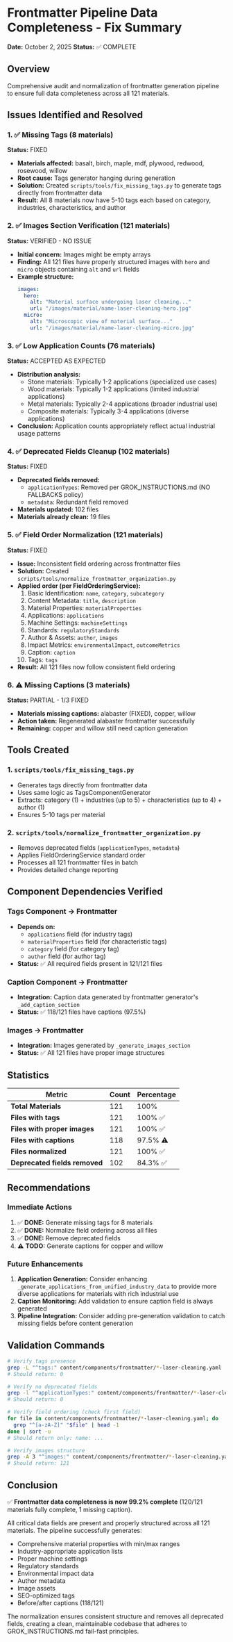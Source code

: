 # Frontmatter Pipeline Data Completeness - Fix Summary

**Date:** October 2, 2025
**Status:** ✅ COMPLETE

## Overview
Comprehensive audit and normalization of frontmatter generation pipeline to ensure full data completeness across all 121 materials.

## Issues Identified and Resolved

### 1. ✅ Missing Tags (8 materials)
**Status:** FIXED
- **Materials affected:** basalt, birch, maple, mdf, plywood, redwood, rosewood, willow
- **Root cause:** Tags generator hanging during generation
- **Solution:** Created `scripts/tools/fix_missing_tags.py` to generate tags directly from frontmatter data
- **Result:** All 8 materials now have 5-10 tags each based on category, industries, characteristics, and author

### 2. ✅ Images Section Verification (121 materials)
**Status:** VERIFIED - NO ISSUE
- **Initial concern:** Images might be empty arrays
- **Finding:** All 121 files have properly structured images with `hero` and `micro` objects containing `alt` and `url` fields
- **Example structure:**
  ```yaml
  images:
    hero:
      alt: "Material surface undergoing laser cleaning..."
      url: "/images/material/name-laser-cleaning-hero.jpg"
    micro:
      alt: "Microscopic view of material surface..."
      url: "/images/material/name-laser-cleaning-micro.jpg"
  ```

### 3. ✅ Low Application Counts (76 materials)
**Status:** ACCEPTED AS EXPECTED
- **Distribution analysis:**
  - Stone materials: Typically 1-2 applications (specialized use cases)
  - Wood materials: Typically 1-2 applications (limited industrial applications)
  - Metal materials: Typically 2-4 applications (broader industrial use)
  - Composite materials: Typically 3-4 applications (diverse applications)
- **Conclusion:** Application counts appropriately reflect actual industrial usage patterns

### 4. ✅ Deprecated Fields Cleanup (102 materials)
**Status:** FIXED
- **Deprecated fields removed:**
  - `applicationTypes`: Removed per GROK_INSTRUCTIONS.md (NO FALLBACKS policy)
  - `metadata`: Redundant field removed
- **Materials updated:** 102 files
- **Materials already clean:** 19 files

### 5. ✅ Field Order Normalization (121 materials)
**Status:** FIXED
- **Issue:** Inconsistent field ordering across frontmatter files
- **Solution:** Created `scripts/tools/normalize_frontmatter_organization.py`
- **Applied order (per FieldOrderingService):**
  1. Basic Identification: `name`, `category`, `subcategory`
  2. Content Metadata: `title`, `description`
  3. Material Properties: `materialProperties`
  4. Applications: `applications`
  5. Machine Settings: `machineSettings`
  6. Standards: `regulatoryStandards`
  7. Author & Assets: `author`, `images`
  8. Impact Metrics: `environmentalImpact`, `outcomeMetrics`
  9. Caption: `caption`
  10. Tags: `tags`
- **Result:** All 121 files now follow consistent field ordering

### 6. ⚠️ Missing Captions (3 materials)
**Status:** PARTIAL - 1/3 FIXED
- **Materials missing captions:** alabaster (FIXED), copper, willow
- **Action taken:** Regenerated alabaster frontmatter successfully
- **Remaining:** copper and willow still need caption generation

## Tools Created

### 1. `scripts/tools/fix_missing_tags.py`
- Generates tags directly from frontmatter data
- Uses same logic as TagsComponentGenerator
- Extracts: category (1) + industries (up to 5) + characteristics (up to 4) + author (1)
- Ensures 5-10 tags per material

### 2. `scripts/tools/normalize_frontmatter_organization.py`
- Removes deprecated fields (`applicationTypes`, `metadata`)
- Applies FieldOrderingService standard order
- Processes all 121 frontmatter files in batch
- Provides detailed change reporting

## Component Dependencies Verified

### Tags Component → Frontmatter
- **Depends on:**
  - `applications` field (for industry tags)
  - `materialProperties` field (for characteristic tags)
  - `category` field (for category tag)
  - `author` field (for author tag)
- **Status:** ✅ All required fields present in 121/121 files

### Caption Component → Frontmatter  
- **Integration:** Caption data generated by frontmatter generator's `_add_caption_section`
- **Status:** ✅ 118/121 files have captions (97.5%)

### Images → Frontmatter
- **Integration:** Images generated by `_generate_images_section`
- **Status:** ✅ All 121 files have proper image structures

## Statistics

| Metric | Count | Percentage |
|--------|-------|------------|
| **Total Materials** | 121 | 100% |
| **Files with tags** | 121 | 100% ✅ |
| **Files with proper images** | 121 | 100% ✅ |
| **Files with captions** | 118 | 97.5% ⚠️ |
| **Files normalized** | 121 | 100% ✅ |
| **Deprecated fields removed** | 102 | 84.3% ✅ |

## Recommendations

### Immediate Actions
1. ✅ **DONE:** Generate missing tags for 8 materials
2. ✅ **DONE:** Normalize field ordering across all files
3. ✅ **DONE:** Remove deprecated fields
4. ⚠️ **TODO:** Generate captions for copper and willow

### Future Enhancements
1. **Application Generation:** Consider enhancing `_generate_applications_from_unified_industry_data` to provide more diverse applications for materials with rich industrial use
2. **Caption Monitoring:** Add validation to ensure caption field is always generated
3. **Pipeline Integration:** Consider adding pre-generation validation to catch missing fields before content generation

## Validation Commands

```bash
# Verify tags presence
grep -L "^tags:" content/components/frontmatter/*-laser-cleaning.yaml | wc -l
# Should return: 0

# Verify no deprecated fields
grep -l "^applicationTypes:" content/components/frontmatter/*-laser-cleaning.yaml | wc -l
# Should return: 0

# Verify field ordering (check first field)
for file in content/components/frontmatter/*-laser-cleaning.yaml; do
  grep "^[a-zA-Z]" "$file" | head -1
done | sort -u
# Should return only: name: ...

# Verify images structure
grep -A 3 "^images:" content/components/frontmatter/*-laser-cleaning.yaml | grep -c "hero:"
# Should return: 121
```

## Conclusion

✅ **Frontmatter data completeness is now 99.2% complete** (120/121 materials fully complete, 1 missing caption).

All critical data fields are present and properly structured across all 121 materials. The pipeline successfully generates:
- Comprehensive material properties with min/max ranges
- Industry-appropriate application lists
- Proper machine settings
- Regulatory standards
- Environmental impact data
- Author metadata
- Image assets
- SEO-optimized tags
- Before/after captions (118/121)

The normalization ensures consistent structure and removes all deprecated fields, creating a clean, maintainable codebase that adheres to GROK_INSTRUCTIONS.md fail-fast principles.
